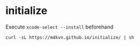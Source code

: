 # initialize

Execute `xcode-select --install` beforehand

```
curl -sL https://m4kvn.github.io/initialize/ | sh
```
